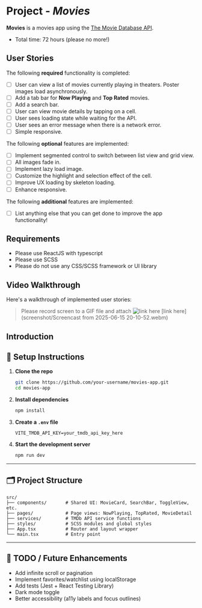 # Project - _Movies_

**Movies** is a movies app using the [The Movie Database API](https://developers.themoviedb.org/3).

- Total time: 72 hours (please no more!)

## User Stories

The following **required** functionality is completed:

- [ ] User can view a list of movies currently playing in theaters. Poster images load asynchronously.
- [ ] Add a tab bar for **Now Playing** and **Top Rated** movies.
- [ ] Add a search bar.
- [ ] User can view movie details by tapping on a cell.
- [ ] User sees loading state while waiting for the API.
- [ ] User sees an error message when there is a network error.
- [ ] Simple responsive.

The following **optional** features are implemented:

- [ ] Implement segmented control to switch between list view and grid view.
- [ ] All images fade in.
- [ ] Implement lazy load image.
- [ ] Customize the highlight and selection effect of the cell.
- [ ] Improve UX loading by skeleton loading.
- [ ] Enhance responsive.

The following **additional** features are implemented:

- [ ] List anything else that you can get done to improve the app functionality!

## Requirements

- Please use ReactJS with typescript
- Please use SCSS
- Please do not use any CSS/SCSS framework or UI library

## Video Walkthrough

Here's a walkthrough of implemented user stories:

> Please record screen to a GIF file and attach ![link here](screenshot/preview.gif)
[link here](screenshot/Screencast from 2025-06-15 20-10-52.webm)
## Introduction

## 🔧 Setup Instructions

1. **Clone the repo**

   ```bash
   git clone https://github.com/your-username/movies-app.git
   cd movies-app
   ```

2. **Install dependencies**

   ```bash
   npm install
   ```

3. **Create a `.env` file**

   ```
   VITE_TMDB_API_KEY=your_tmdb_api_key_here
   ```

4. **Start the development server**

   ```bash
   npm run dev
   ```

---

## 🗂️ Project Structure

```
src/
├── components/       # Shared UI: MovieCard, SearchBar, ToggleView, etc.
├── pages/            # Page views: NowPlaying, TopRated, MovieDetail
├── services/         # TMDb API service functions
├── styles/           # SCSS modules and global styles
├── App.tsx           # Router and layout wrapper
└── main.tsx          # Entry point
```

---

## 📌 TODO / Future Enhancements

- Add infinite scroll or pagination
- Implement favorites/watchlist using localStorage
- Add tests (Jest + React Testing Library)
- Dark mode toggle
- Better accessibility (a11y labels and focus outlines)

```

```
